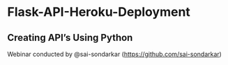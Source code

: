 # Flask-API-Heroku-Deployment
## Creating API’s Using Python

Webinar conducted by @sai-sondarkar (https://github.com/sai-sondarkar)
